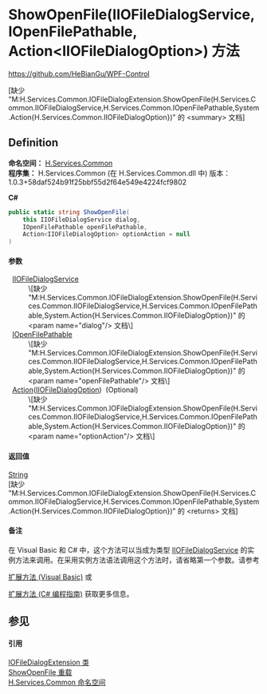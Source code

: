 # ShowOpenFile(IIOFileDialogService, IOpenFilePathable, Action&lt;IIOFileDialogOption&gt;) 方法
https://github.com/HeBianGu/WPF-Control

\[缺少 "M:H.Services.Common.IOFileDialogExtension.ShowOpenFile(H.Services.Common.IIOFileDialogService,H.Services.Common.IOpenFilePathable,System.Action{H.Services.Common.IIOFileDialogOption})" 的 &lt;summary&gt; 文档\]



## Definition
**命名空间：** <a href="b9cdd84f-6623-a51a-f53b-465103ced202">H.Services.Common</a>  
**程序集：** H.Services.Common (在 H.Services.Common.dll 中) 版本：1.0.3+58daf524b91f25bbf55d2f64e549e4224fcf9802

**C#**
``` C#
public static string ShowOpenFile(
	this IIOFileDialogService dialog,
	IOpenFilePathable openFilePathable,
	Action<IIOFileDialogOption> optionAction = null
)
```



#### 参数
<dl><dt>  <a href="bcdcc301-223d-0d36-5ba1-0ddfb1c22deb">IIOFileDialogService</a></dt><dd>\[缺少 "M:H.Services.Common.IOFileDialogExtension.ShowOpenFile(H.Services.Common.IIOFileDialogService,H.Services.Common.IOpenFilePathable,System.Action{H.Services.Common.IIOFileDialogOption})" 的 &lt;param name="dialog"/&gt; 文档\]</dd><dt>  <a href="b5911918-4c1d-d490-d868-83ff7dd82828">IOpenFilePathable</a></dt><dd>\[缺少 "M:H.Services.Common.IOFileDialogExtension.ShowOpenFile(H.Services.Common.IIOFileDialogService,H.Services.Common.IOpenFilePathable,System.Action{H.Services.Common.IIOFileDialogOption})" 的 &lt;param name="openFilePathable"/&gt; 文档\]</dd><dt>  <a href="https://learn.microsoft.com/dotnet/api/system.action-1" target="_blank" rel="noopener noreferrer">Action</a>(<a href="dbba0ef6-7464-9818-c02e-72d0ea3a9446">IIOFileDialogOption</a>)  (Optional)</dt><dd>\[缺少 "M:H.Services.Common.IOFileDialogExtension.ShowOpenFile(H.Services.Common.IIOFileDialogService,H.Services.Common.IOpenFilePathable,System.Action{H.Services.Common.IIOFileDialogOption})" 的 &lt;param name="optionAction"/&gt; 文档\]</dd></dl>

#### 返回值
<a href="https://learn.microsoft.com/dotnet/api/system.string" target="_blank" rel="noopener noreferrer">String</a>  
\[缺少 "M:H.Services.Common.IOFileDialogExtension.ShowOpenFile(H.Services.Common.IIOFileDialogService,H.Services.Common.IOpenFilePathable,System.Action{H.Services.Common.IIOFileDialogOption})" 的 &lt;returns&gt; 文档\]

#### 备注
在 Visual Basic 和 C# 中，这个方法可以当成为类型 <a href="bcdcc301-223d-0d36-5ba1-0ddfb1c22deb">IIOFileDialogService</a> 的实例方法来调用。在采用实例方法语法调用这个方法时，请省略第一个参数。请参考 <a href="https://docs.microsoft.com/dotnet/visual-basic/programming-guide/language-features/procedures/extension-methods" target="_blank" rel="noopener noreferrer">

扩展方法 (Visual Basic)</a> 或 <a href="https://docs.microsoft.com/dotnet/csharp/programming-guide/classes-and-structs/extension-methods" target="_blank" rel="noopener noreferrer">

扩展方法 (C# 编程指南)</a> 获取更多信息。

## 参见


#### 引用
<a href="de3cfc7b-67a4-a14b-9096-9f9f1638b11a">IOFileDialogExtension 类</a>  
<a href="e36f5cbc-a788-0dc7-8be5-2ebb74337c14">ShowOpenFile 重载</a>  
<a href="b9cdd84f-6623-a51a-f53b-465103ced202">H.Services.Common 命名空间</a>  
